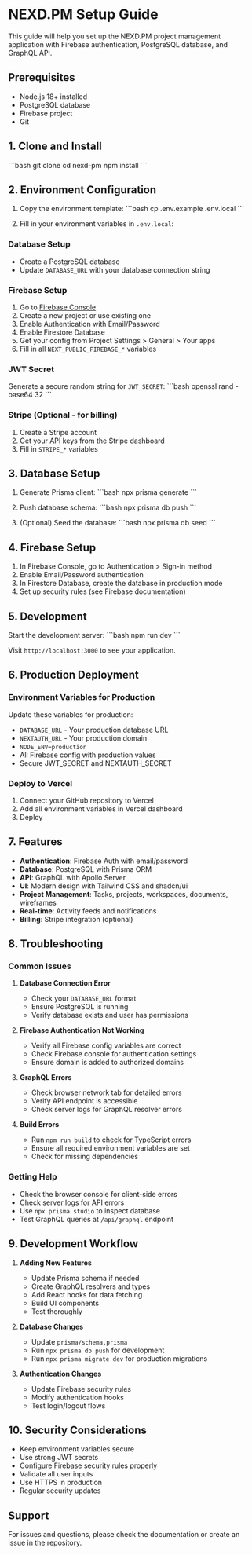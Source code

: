 # NEXD.PM Setup Guide

This guide will help you set up the NEXD.PM project management application with Firebase authentication, PostgreSQL database, and GraphQL API.

## Prerequisites

- Node.js 18+ installed
- PostgreSQL database
- Firebase project
- Git

## 1. Clone and Install

\`\`\`bash
git clone <your-repo-url>
cd nexd-pm
npm install
\`\`\`

## 2. Environment Configuration

1. Copy the environment template:
\`\`\`bash
cp .env.example .env.local
\`\`\`

2. Fill in your environment variables in `.env.local`:

### Database Setup
- Create a PostgreSQL database
- Update `DATABASE_URL` with your database connection string

### Firebase Setup
1. Go to [Firebase Console](https://console.firebase.google.com/)
2. Create a new project or use existing one
3. Enable Authentication with Email/Password
4. Enable Firestore Database
5. Get your config from Project Settings > General > Your apps
6. Fill in all `NEXT_PUBLIC_FIREBASE_*` variables

### JWT Secret
Generate a secure random string for `JWT_SECRET`:
\`\`\`bash
openssl rand -base64 32
\`\`\`

### Stripe (Optional - for billing)
1. Create a Stripe account
2. Get your API keys from the Stripe dashboard
3. Fill in `STRIPE_*` variables

## 3. Database Setup

1. Generate Prisma client:
\`\`\`bash
npx prisma generate
\`\`\`

2. Push database schema:
\`\`\`bash
npx prisma db push
\`\`\`

3. (Optional) Seed the database:
\`\`\`bash
npx prisma db seed
\`\`\`

## 4. Firebase Setup

1. In Firebase Console, go to Authentication > Sign-in method
2. Enable Email/Password authentication
3. In Firestore Database, create the database in production mode
4. Set up security rules (see Firebase documentation)

## 5. Development

Start the development server:
\`\`\`bash
npm run dev
\`\`\`

Visit `http://localhost:3000` to see your application.

## 6. Production Deployment

### Environment Variables for Production

Update these variables for production:
- `DATABASE_URL` - Your production database URL
- `NEXTAUTH_URL` - Your production domain
- `NODE_ENV=production`
- All Firebase config with production values
- Secure JWT_SECRET and NEXTAUTH_SECRET

### Deploy to Vercel

1. Connect your GitHub repository to Vercel
2. Add all environment variables in Vercel dashboard
3. Deploy

## 7. Features

- **Authentication**: Firebase Auth with email/password
- **Database**: PostgreSQL with Prisma ORM
- **API**: GraphQL with Apollo Server
- **UI**: Modern design with Tailwind CSS and shadcn/ui
- **Project Management**: Tasks, projects, workspaces, documents, wireframes
- **Real-time**: Activity feeds and notifications
- **Billing**: Stripe integration (optional)

## 8. Troubleshooting

### Common Issues

1. **Database Connection Error**
   - Check your `DATABASE_URL` format
   - Ensure PostgreSQL is running
   - Verify database exists and user has permissions

2. **Firebase Authentication Not Working**
   - Verify all Firebase config variables are correct
   - Check Firebase console for authentication settings
   - Ensure domain is added to authorized domains

3. **GraphQL Errors**
   - Check browser network tab for detailed errors
   - Verify API endpoint is accessible
   - Check server logs for GraphQL resolver errors

4. **Build Errors**
   - Run `npm run build` to check for TypeScript errors
   - Ensure all required environment variables are set
   - Check for missing dependencies

### Getting Help

- Check the browser console for client-side errors
- Check server logs for API errors
- Use `npx prisma studio` to inspect database
- Test GraphQL queries at `/api/graphql` endpoint

## 9. Development Workflow

1. **Adding New Features**
   - Update Prisma schema if needed
   - Create GraphQL resolvers and types
   - Add React hooks for data fetching
   - Build UI components
   - Test thoroughly

2. **Database Changes**
   - Update `prisma/schema.prisma`
   - Run `npx prisma db push` for development
   - Run `npx prisma migrate dev` for production migrations

3. **Authentication Changes**
   - Update Firebase security rules
   - Modify authentication hooks
   - Test login/logout flows

## 10. Security Considerations

- Keep environment variables secure
- Use strong JWT secrets
- Configure Firebase security rules properly
- Validate all user inputs
- Use HTTPS in production
- Regular security updates

## Support

For issues and questions, please check the documentation or create an issue in the repository.
